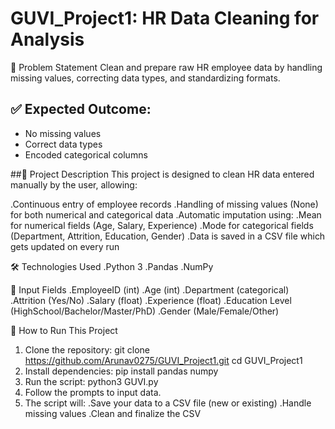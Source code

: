 # GUVI_Project1: HR Data Cleaning for Analysis

📌 Problem Statement
Clean and prepare raw HR employee data by handling missing values, correcting data types, and standardizing formats.

## ✅ Expected Outcome:
- No missing values  
- Correct data types  
- Encoded categorical columns

##🧾 Project Description
This project is designed to clean HR data entered manually by the user, allowing:

.Continuous entry of employee records
.Handling of missing values (None) for both numerical and categorical data
.Automatic imputation using:
  .Mean for numerical fields (Age, Salary, Experience)
  .Mode for categorical fields (Department, Attrition, Education, Gender)
.Data is saved in a CSV file which gets updated on every run

🛠 Technologies Used
.Python 3
.Pandas
.NumPy

📁 Input Fields
.EmployeeID (int)
.Age (int)
.Department (categorical)
.Attrition (Yes/No)
.Salary (float)
.Experience (float)
.Education Level (HighSchool/Bachelor/Master/PhD)
.Gender (Male/Female/Other)

🚀 How to Run This Project
1. Clone the repository:
    git clone https://github.com/Arunav0275/GUVI_Project1.git
    cd GUVI_Project1
2. Install dependencies:
     pip install pandas numpy
3. Run the script:
     python3 GUVI.py
4. Follow the prompts to input data.
5. The script will:
    .Save your data to a CSV file (new or existing)
    .Handle missing values
    .Clean and finalize the CSV

